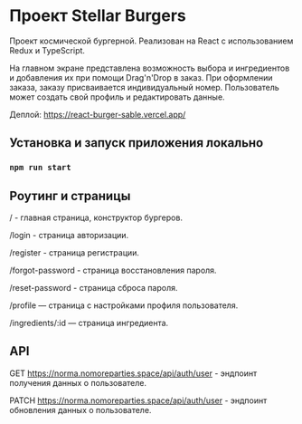 # Проект Stellar Burgers

Проект космической бургерной. Реализован на React с использованием Redux и TypeScript. 

На главном экране представлена возможность выбора и ингредиентов и добавления их при помощи Drag'n'Drop в заказ. При оформлении заказа, заказу присваивается индивидуальный номер. Пользователь может создать свой профиль и редактировать данные. 


Деплой: https://react-burger-sable.vercel.app/

## Установка и запуск приложения локально

### `npm run start`

## Роутинг и страницы

/ - главная страница, конструктор бургеров.

/login - страница авторизации.

/register - страница регистрации.

/forgot-password - страница восстановления пароля.

/reset-password - страница сброса пароля.

/profile — страница с настройками профиля пользователя.

/ingredients/:id — страница ингредиента. 

## API

GET https://norma.nomoreparties.space/api/auth/user - эндпоинт получения данных о пользователе.

PATCH https://norma.nomoreparties.space/api/auth/user - эндпоинт обновления данных о пользователе.